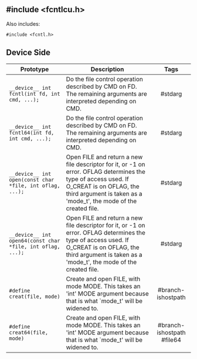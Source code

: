 ## #include <fcntlcu.h>

Also includes:
```
#include <fcntl.h>
```

## Device Side
Prototype | Description | Tags
--- | --- | :---:
```__device__ int fcntl(int fd, int cmd, ...);``` | Do the file control operation described by CMD on FD. The remaining arguments are interpreted depending on CMD. | #stdarg
```__device__ int fcntl64(int fd, int cmd, ...);``` | Do the file control operation described by CMD on FD. The remaining arguments are interpreted depending on CMD. | #stdarg
```__device__ int open(const char *file, int oflag, ...);``` | Open FILE and return a new file descriptor for it, or -1 on error. OFLAG determines the type of access used. If O_CREAT is on OFLAG, the third argument is taken as a 'mode_t', the mode of the created file. | #stdarg
```__device__ int open64(const char *file, int oflag, ...);``` | Open FILE and return a new file descriptor for it, or -1 on error. OFLAG determines the type of access used. If O_CREAT is on OFLAG, the third argument is taken as a 'mode_t', the mode of the created file. | #stdarg
```#define creat(file, mode)``` | Create and open FILE, with mode MODE.  This takes an 'int' MODE argument because that is what `mode_t' will be widened to. | #branch-ishostpath
```#define creat64(file, mode)``` | Create and open FILE, with mode MODE.  This takes an 'int' MODE argument because that is what `mode_t' will be widened to. | #branch-ishostpath #file64